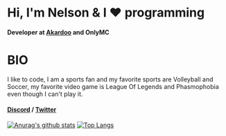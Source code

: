 # Hi, I'm Nelson & I ❤️ programming
#### Developer at [Akardoo](https://github.com/Akardoo) and OnlyMC

# BIO
I like to code, I am a sports fan and my favorite sports are Volleyball and Soccer, my favorite video game is League Of Legends and Phasmophobia even though I can't play it.

#### [Discord](https://discord.gg/8SGMjZB) / [Twitter](https://twitter.com/SrVenient)

[![Anurag's github stats](https://github-readme-stats.vercel.app/api?username=srvenient)](https://github.com/srvenient/github-readme-stats) [![Top Langs](https://github-readme-stats.vercel.app/api/top-langs/?username=srvenient)](https://github.com/srvenient/github-readme-stats)



<!--
**srvenient/srvenient** is a ✨ _special_ ✨ repository because its `README.md` (this file) appears on your GitHub profile.

Here are some ideas to get you started:

- 🔭 I’m currently working on ...
- 🌱 I’m currently learning ...
- 👯 I’m looking to collaborate on ...
- 🤔 I’m looking for help with ...
- 💬 Ask me about ...
- 📫 How to reach me: ...
- 😄 Pronouns: ...
- ⚡ Fun fact: ...
-->
